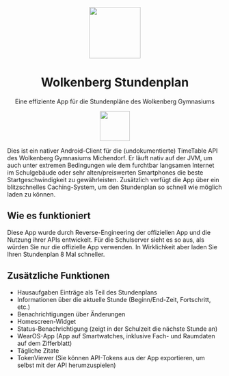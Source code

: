 <div align="center">


<img src="https://github.com/user-attachments/assets/4b137aa3-100f-4e32-ab47-37476a9bdb44" height="120">

# Wolkenberg Stundenplan

Eine effiziente App für die Stundenpläne des Wolkenberg Gymnasiums

<a href="https://play.google.com/store/apps/details?id=de.zenonet.stundenplan"><img src="https://play.google.com/intl/en_us/badges/static/images/badges/de_badge_web_generic.png" height="70"/></a>
</div>

Dies ist ein nativer Android-Client für die (undokumentierte) TimeTable API des Wolkenberg Gymnasiums Michendorf.
Er läuft nativ auf der JVM, um auch unter extremen Bedingungen wie dem furchtbar langsamen Internet im Schulgebäude oder sehr alten/preiswerten Smartphones die beste Startgeschwindigkeit zu gewährleisten.
Zusätzlich verfügt die App über ein blitzschnelles Caching-System, um den Stundenplan so schnell wie möglich laden zu können.

## Wie es funktioniert

Diese App wurde durch Reverse-Engineering der offiziellen App und die Nutzung ihrer APIs entwickelt. Für die Schulserver sieht es so aus, als würden Sie nur die offizielle App verwenden.
In Wirklichkeit aber laden Sie Ihren Stundenplan 8 Mal schneller.


## Zusätzliche Funktionen

- Hausaufgaben Einträge als Teil des Stundenplans
- Informationen über die aktuelle Stunde (Beginn/End-Zeit, Fortschritt, etc.)
- Benachrichtigungen über Änderungen
- Homescreen-Widget
- Status-Benachrichtigung (zeigt in der Schulzeit die nächste Stunde an)
- WearOS-App (App auf Smartwatches, inklusive Fach- und Raumdaten auf dem Zifferblatt)
- Tägliche Zitate
- TokenViewer (Sie können API-Tokens aus der App exportieren, um selbst mit der API herumzuspielen)

